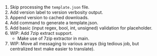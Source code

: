1. Skip processing the `template.json` file.
2. Add version label to version verbosity output.
3. Append version to cached downloads.
4. Add command to generate a template.json.
5. Add basic (input regex, bool, int, unsigned) validation for placeholder.
6. WIP: Add 7zip extract support.
    * Make use of 7zip extractor in main.
7. WIP: Move all messaging to various arrays (big tedious job, but centralized text make easier to translate).
